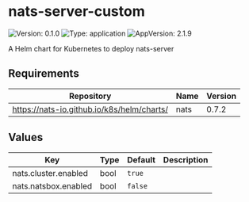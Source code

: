 # nats-server-custom

![Version: 0.1.0](https://img.shields.io/badge/Version-0.1.0-informational?style=flat-square) ![Type: application](https://img.shields.io/badge/Type-application-informational?style=flat-square) ![AppVersion: 2.1.9](https://img.shields.io/badge/AppVersion-2.1.9-informational?style=flat-square)

A Helm chart for Kubernetes to deploy nats-server

## Requirements

| Repository | Name | Version |
|------------|------|---------|
| https://nats-io.github.io/k8s/helm/charts/ | nats | 0.7.2 |

## Values

| Key | Type | Default | Description |
|-----|------|---------|-------------|
| nats.cluster.enabled | bool | `true` |  |
| nats.natsbox.enabled | bool | `false` |  |

